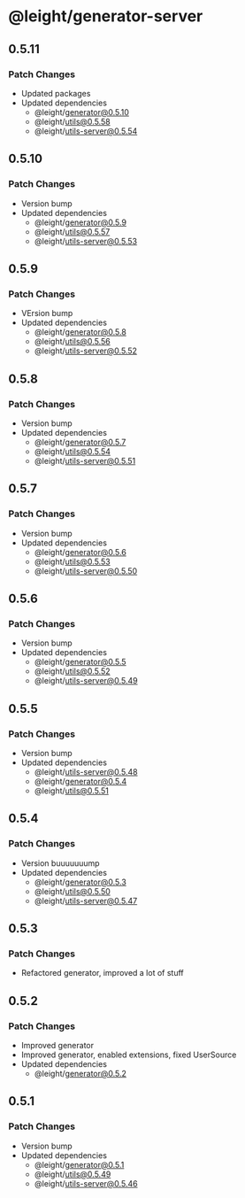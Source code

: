 # @leight/generator-server

## 0.5.11

### Patch Changes

- Updated packages
- Updated dependencies
    - @leight/generator@0.5.10
    - @leight/utils@0.5.58
    - @leight/utils-server@0.5.54

## 0.5.10

### Patch Changes

- Version bump
- Updated dependencies
    - @leight/generator@0.5.9
    - @leight/utils@0.5.57
    - @leight/utils-server@0.5.53

## 0.5.9

### Patch Changes

- VErsion bump
- Updated dependencies
    - @leight/generator@0.5.8
    - @leight/utils@0.5.56
    - @leight/utils-server@0.5.52

## 0.5.8

### Patch Changes

- Version bump
- Updated dependencies
    - @leight/generator@0.5.7
    - @leight/utils@0.5.54
    - @leight/utils-server@0.5.51

## 0.5.7

### Patch Changes

- Version bump
- Updated dependencies
    - @leight/generator@0.5.6
    - @leight/utils@0.5.53
    - @leight/utils-server@0.5.50

## 0.5.6

### Patch Changes

- Version bump
- Updated dependencies
    - @leight/generator@0.5.5
    - @leight/utils@0.5.52
    - @leight/utils-server@0.5.49

## 0.5.5

### Patch Changes

- Version bump
- Updated dependencies
    - @leight/utils-server@0.5.48
    - @leight/generator@0.5.4
    - @leight/utils@0.5.51

## 0.5.4

### Patch Changes

- Version buuuuuuump
- Updated dependencies
    - @leight/generator@0.5.3
    - @leight/utils@0.5.50
    - @leight/utils-server@0.5.47

## 0.5.3

### Patch Changes

- Refactored generator, improved a lot of stuff

## 0.5.2

### Patch Changes

- Improved generator
- Improved generator, enabled extensions, fixed UserSource
- Updated dependencies
    - @leight/generator@0.5.2

## 0.5.1

### Patch Changes

- Version bump
- Updated dependencies
    - @leight/generator@0.5.1
    - @leight/utils@0.5.49
    - @leight/utils-server@0.5.46
